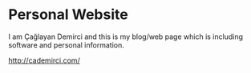 # Personal Website

I am Çağlayan Demirci and this is my blog/web page which is including software and personal information.

http://cademirci.com/
